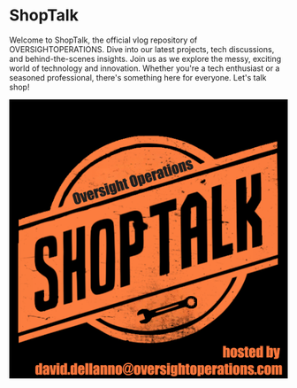 # ShopTalk
Welcome to ShopTalk, the official vlog repository of OVERSIGHTOPERATIONS. Dive into our latest projects, tech discussions, and behind-the-scenes insights. Join us as we explore the messy, exciting world of technology and innovation. Whether you're a tech enthusiast or a seasoned professional, there's something here for everyone. Let's talk shop!

![alt text](ShopTalk.png)